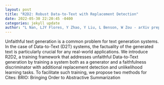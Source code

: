 ```yaml
--- 
layout: post 
title: "R2D2: Robust Data-to-Text with Replacement Detection" 
date: 2022-05-30 22:20:45 -0400 
categories: jekyll update 
author: "L Nan, LJY Flores, Y Zhao, Y Liu, L Benson, W Zou - arXiv preprint arXiv , 2022" 
--- 
```

Unfaithful text generation is a common problem for text generation systems. In the case of Data-to-Text (D2T) systems, the factuality of the generated text is particularly crucial for any real-world applications. We introduce R2D2, a training framework that addresses unfaithful Data-to-Text generation by training a system both as a generator and a faithfulness discriminator with additional replacement detection and unlikelihood learning tasks. To facilitate such training, we propose two methods for Cites: BRIO: Bringing Order to Abstractive Summarization